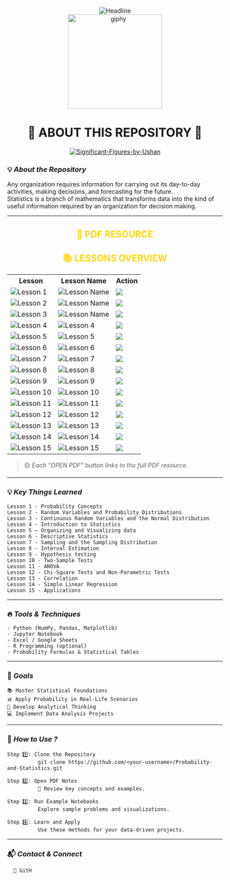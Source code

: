 <div align="center">
  <img src="https://readme-typing-svg.herokuapp.com?color=%23FFD700&size=32&center=true&vCenter=true&width=600&height=50&lines=Probability+and+Statistics;Data+Driven+Decision+Making;Mathematics+for+Insights" alt="Headline" />
</div>

<div align="center">
  <a href="https://t.me/voko_aleksey">
    <img src="https://media.giphy.com/media/M9gbBd9nbDrOTu1Mqx/giphy.gif" width="220" alt="giphy">
  </a>
</div>

<h1 align="center">📘 ABOUT THIS REPOSITORY 📘</h1>

<p align="center" style="display: flex; justify-content: center; gap: 20px;">
 <a href="https://ibb.co/KxHYTWjs">
   <img src="https://i.ibb.co/YBG6Hh7d/Significant-Figures-by-Ushan.jpg" alt="Significant-Figures-by-Ushan" border="0">
 </a>
</p>


### 💡 **_About the Repository_**

Any organization requires information for carrying out its day-to-day activities, making decisions, and forecasting for the future.  
Statistics is a branch of mathematics that transforms data into the kind of useful information required by an organization for decision making.

---


<h2 style="color:#FFD700; text-align:center;"><b>📕 PDF RESOURCE</b></h2>



<div align="center">

<h2 style="color:#FFD700;"><b>📚 LESSONS OVERVIEW</b></h2>

<table>
  <tr>
    <th>Lesson</th>
    <th>Lesson Name</th>
    <th>Action</th>
  </tr>

  <tr>
    <td><img src="https://img.shields.io/badge/Lesson%201-FFD700?style=for-the-badge" alt="Lesson 1"></td>
    <td><img src="https://img.shields.io/badge/Probability%20Concepts-333333?style=for-the-badge&logoColor=white" alt="Lesson Name"></td>
    <td><a href="./Probability_and_Statistics.pdf"><img src="https://img.shields.io/badge/OPEN%20PDF-32CD32?style=for-the-badge&logo=adobeacrobatreader&logoColor=white"></a></td>
  </tr>

  <tr>
    <td><img src="https://img.shields.io/badge/Lesson%202-FFD700?style=for-the-badge" alt="Lesson 2"></td>
    <td><img src="https://img.shields.io/badge/Random%20Variables%20and%20Probability%20Distributions-333333?style=for-the-badge&logoColor=white" alt="Lesson Name"></td>
    <td><a href="./Probability_and_Statistics.pdf"><img src="https://img.shields.io/badge/OPEN%20PDF-32CD32?style=for-the-badge&logo=adobeacrobatreader&logoColor=white"></a></td>
  </tr>

  <tr>
    <td><img src="https://img.shields.io/badge/Lesson%203-FFD700?style=for-the-badge" alt="Lesson 3"></td>
    <td><img src="https://img.shields.io/badge/Continuous%20Random%20Variables%20and%20Normal%20Distribution-333333?style=for-the-badge&logoColor=white" alt="Lesson Name"></td>
    <td><a href="./Probability_and_Statistics.pdf"><img src="https://img.shields.io/badge/OPEN%20PDF-32CD32?style=for-the-badge&logo=adobeacrobatreader&logoColor=white"></a></td>
  </tr>

  <tr>
    <td><img src="https://img.shields.io/badge/Lesson%204-FFD700?style=for-the-badge" alt="Lesson 4"></td>
    <td><img src="https://img.shields.io/badge/Introduction%20to%20Statistics-333333?style=for-the-badge&logoColor=white" alt="Lesson 4"></td>
    <td><a href="./Probability_and_Statistics.pdf"><img src="https://img.shields.io/badge/OPEN%20PDF-32CD32?style=for-the-badge&logo=adobeacrobatreader&logoColor=white"></a></td>
  </tr>

  <tr>
    <td><img src="https://img.shields.io/badge/Lesson%205-FFD700?style=for-the-badge" alt="Lesson 5"></td>
    <td><img src="https://img.shields.io/badge/Organizing%20and%20Visualizing%20Data-333333?style=for-the-badge&logoColor=white" alt="Lesson 5"></td>
    <td><a href="./Probability_and_Statistics.pdf"><img src="https://img.shields.io/badge/OPEN%20PDF-32CD32?style=for-the-badge&logo=adobeacrobatreader&logoColor=white"></a></td>
  </tr>

  <tr>
    <td><img src="https://img.shields.io/badge/Lesson%206-FFD700?style=for-the-badge" alt="Lesson 6"></td>
    <td><img src="https://img.shields.io/badge/Descriptive%20Statistics-333333?style=for-the-badge&logoColor=white" alt="Lesson 6"></td>
    <td><a href="./Probability_and_Statistics.pdf"><img src="https://img.shields.io/badge/OPEN%20PDF-32CD32?style=for-the-badge&logo=adobeacrobatreader&logoColor=white"></a></td>
  </tr>

  <tr>
    <td><img src="https://img.shields.io/badge/Lesson%207-FFD700?style=for-the-badge" alt="Lesson 7"></td>
    <td><img src="https://img.shields.io/badge/Sampling%20and%20the%20Sampling%20Distribution-333333?style=for-the-badge&logoColor=white" alt="Lesson 7"></td>
    <td><a href="./Probability_and_Statistics.pdf"><img src="https://img.shields.io/badge/OPEN%20PDF-32CD32?style=for-the-badge&logo=adobeacrobatreader&logoColor=white"></a></td>
  </tr>

  <tr>
    <td><img src="https://img.shields.io/badge/Lesson%208-FFD700?style=for-the-badge" alt="Lesson 8"></td>
    <td><img src="https://img.shields.io/badge/Interval%20Estimation-333333?style=for-the-badge&logoColor=white" alt="Lesson 8"></td>
    <td><a href="./Probability_and_Statistics.pdf"><img src="https://img.shields.io/badge/OPEN%20PDF-32CD32?style=for-the-badge&logo=adobeacrobatreader&logoColor=white"></a></td>
  </tr>

  <tr>
    <td><img src="https://img.shields.io/badge/Lesson%209-FFD700?style=for-the-badge" alt="Lesson 9"></td>
    <td><img src="https://img.shields.io/badge/Hypothesis%20Testing-333333?style=for-the-badge&logoColor=white" alt="Lesson 9"></td>
    <td><a href="./Probability_and_Statistics.pdf"><img src="https://img.shields.io/badge/OPEN%20PDF-32CD32?style=for-the-badge&logo=adobeacrobatreader&logoColor=white"></a></td>
  </tr>

  <tr>
    <td><img src="https://img.shields.io/badge/Lesson%2010-FFD700?style=for-the-badge" alt="Lesson 10"></td>
    <td><img src="https://img.shields.io/badge/Two--Sample%20Tests-333333?style=for-the-badge&logoColor=white" alt="Lesson 10"></td>
    <td><a href="./Probability_and_Statistics.pdf"><img src="https://img.shields.io/badge/OPEN%20PDF-32CD32?style=for-the-badge&logo=adobeacrobatreader&logoColor=white"></a></td>
  </tr>

  <tr>
    <td><img src="https://img.shields.io/badge/Lesson%2011-FFD700?style=for-the-badge" alt="Lesson 11"></td>
    <td><img src="https://img.shields.io/badge/ANOVA-333333?style=for-the-badge&logoColor=white" alt="Lesson 11"></td>
    <td><a href="./Probability_and_Statistics.pdf"><img src="https://img.shields.io/badge/OPEN%20PDF-32CD32?style=for-the-badge&logo=adobeacrobatreader&logoColor=white"></a></td>
  </tr>

  <tr>
    <td><img src="https://img.shields.io/badge/Lesson%2012-FFD700?style=for-the-badge" alt="Lesson 12"></td>
    <td><img src="https://img.shields.io/badge/Chi--Square%20Tests%20and%20Non--Parametric%20Tests-333333?style=for-the-badge&logoColor=white" alt="Lesson 12"></td>
    <td><a href="./Probability_and_Statistics.pdf"><img src="https://img.shields.io/badge/OPEN%20PDF-32CD32?style=for-the-badge&logo=adobeacrobatreader&logoColor=white"></a></td>
  </tr>

  <tr>
    <td><img src="https://img.shields.io/badge/Lesson%2013-FFD700?style=for-the-badge" alt="Lesson 13"></td>
    <td><img src="https://img.shields.io/badge/Correlation-333333?style=for-the-badge&logoColor=white" alt="Lesson 13"></td>
    <td><a href="./Probability_and_Statistics.pdf"><img src="https://img.shields.io/badge/OPEN%20PDF-32CD32?style=for-the-badge&logo=adobeacrobatreader&logoColor=white"></a></td>
  </tr>

  <tr>
    <td><img src="https://img.shields.io/badge/Lesson%2014-FFD700?style=for-the-badge" alt="Lesson 14"></td>
    <td><img src="https://img.shields.io/badge/Simple%20Linear%20Regression-333333?style=for-the-badge&logoColor=white" alt="Lesson 14"></td>
    <td><a href="./Probability_and_Statistics.pdf"><img src="https://img.shields.io/badge/OPEN%20PDF-32CD32?style=for-the-badge&logo=adobeacrobatreader&logoColor=white"></a></td>
  </tr>

  <tr>
    <td><img src="https://img.shields.io/badge/Lesson%2015-FFD700?style=for-the-badge" alt="Lesson 15"></td>
    <td><img src="https://img.shields.io/badge/Applications-333333?style=for-the-badge&logoColor=white" alt="Lesson 15"></td>
    <td><a href="./Probability_and_Statistics.pdf"><img src="https://img.shields.io/badge/OPEN%20PDF-32CD32?style=for-the-badge&logo=adobeacrobatreader&logoColor=white"></a></td>
  </tr>
</table>

</div>




> 🟡 *Each “OPEN PDF” button links to the full PDF resource.*

---

### 💡 **_Key Things Learned_**

    Lesson 1 - Probability Concepts
    Lesson 2 - Random Variables and Probability Distributions
    Lesson 3 - Continuous Random Variables and the Normal Distribution
    Lesson 4 - Introduction to Statistics
    Lesson 5 – Organizing and Visualizing data
    Lesson 6 - Descriptive Statistics
    Lesson 7 - Sampling and the Sampling Distribution
    Lesson 8 - Interval Estimation
    Lesson 9 - Hypothesis testing
    Lesson 10 - Two-Sample Tests
    Lesson 11 - ANOVA
    Lesson 12 - Chi-Square Tests and Non-Parametric Tests
    Lesson 13 - Correlation
    Lesson 14 - Simple Linear Regression
    Lesson 15 - Applications


---

### 🔥 **_Tools & Techniques_**

    - Python (NumPy, Pandas, Matplotlib)
    - Jupyter Notebook
    - Excel / Google Sheets
    - R Programming (optional)
    - Probability Formulas & Statistical Tables

---

### 🎯 **_Goals_**

    📚 Master Statistical Foundations  
    📊 Apply Probability in Real-Life Scenarios  
    🧠 Develop Analytical Thinking  
    💻 Implement Data Analysis Projects  

---

### 📌 **_How to Use ?_**

    Step 1️⃣: Clone the Repository  
              git clone https://github.com/<your-username>/Probability-and-Statistics.git  

    Step 2️⃣: Open PDF Notes  
              📘 Review key concepts and examples.  

    Step 3️⃣: Run Example Notebooks  
              Explore sample problems and visualizations.  

    Step 4️⃣: Learn and Apply  
              Use these methods for your data-driven projects.  

---

### 📬 **_Contact & Connect_**

      👤 GitH


